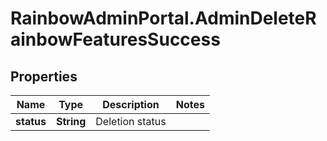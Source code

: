 # RainbowAdminPortal.AdminDeleteRainbowFeaturesSuccess

## Properties

Name | Type | Description | Notes
------------ | ------------- | ------------- | -------------
**status** | **String** | Deletion status | 


